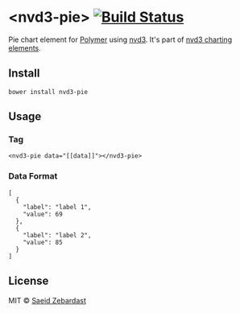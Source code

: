 # &lt;nvd3-pie&gt; [![Build Status](https://travis-ci.org/saeidzebardast/nvd3-pie.svg?branch=master)](https://travis-ci.org/saeidzebardast/nvd3-pie)

Pie chart element for [Polymer](https://www.polymer-project.org) using [nvd3](http://nvd3.org/). It's part of [nvd3 charting elements](https://github.com/saeidzebardast/nvd3-elements). 

## Install

```
bower install nvd3-pie
```

## Usage

### Tag

```
<nvd3-pie data="[[data]]"></nvd3-pie>
```

### Data Format

```
[
  {
    "label": "label 1",
    "value": 69
  },
  {
    "label": "label 2",
    "value": 85
  }
]
```

## License

MIT © [Saeid Zebardast](http://zebardast.com)
